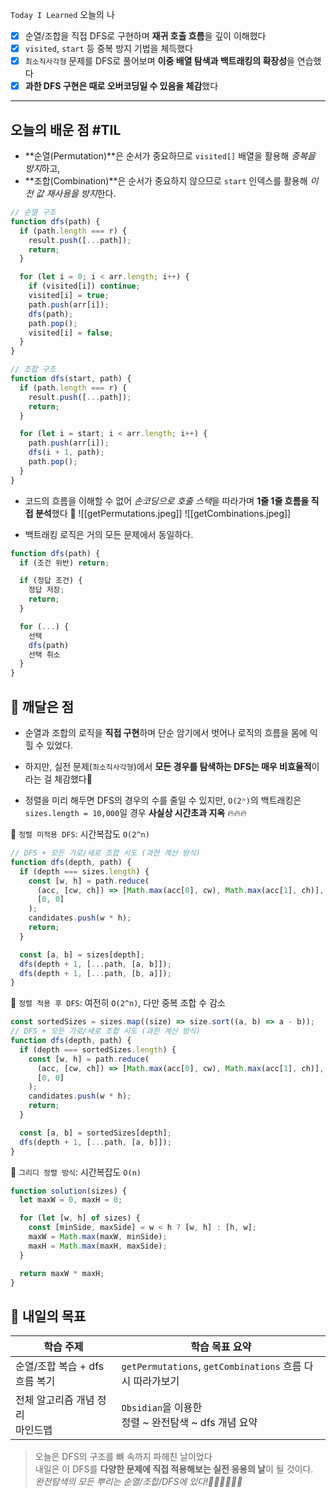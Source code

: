 `Today I Learned` 오늘의 나

- [x] 순열/조합을 직접 DFS로 구현하며 **재귀 호출 흐름**을 깊이 이해했다
- [x] `visited`, `start` 등 중복 방지 기법을 체득했다
- [x] `최소직사각형` 문제를 DFS로 풀어보며 **이중 배열 탐색과 백트래킹의 확장성**을 연습했다
- [x] **과한 DFS 구현은 때로 오버코딩일 수 있음을 체감**했다

---

## 오늘의 배운 점 #TIL

- **순열(Permutation)**은 순서가 중요하므로 `visited[]` 배열을 활용해 *중복을 방지*하고,
- **조합(Combination)**은 순서가 중요하지 않으므로 `start` 인덱스를 활용해 *이전 값 재사용을 방지*한다.
```javascript
// 순열 구조
function dfs(path) {
  if (path.length === r) {
    result.push([...path]);
    return;
  }

  for (let i = 0; i < arr.length; i++) {
    if (visited[i]) continue;
    visited[i] = true;
    path.push(arr[i]);
    dfs(path);
    path.pop();
    visited[i] = false;
  }
}
```

```javascript
// 조합 구조
function dfs(start, path) {
  if (path.length === r) {
    result.push([...path]);
    return;
  }

  for (let i = start; i < arr.length; i++) {
    path.push(arr[i]);
    dfs(i + 1, path);
    path.pop();
  }
}
```
- 코드의 흐름을 이해할 수 없어 *손코딩으로 호출 스택*을 따라가며 **1줄 1줄 흐름을 직접 분석**했다 🤯
![[getPermutations.jpeg]]
![[getCombinations.jpeg]]

    
- 백트래킹 로직은 거의 모든 문제에서 동일하다.
```javascript
function dfs(path) {
  if (조건 위반) return;

  if (정답 조건) {
    정답 저장;
    return;
  }

  for (...) {
    선택
    dfs(path)
    선택 취소
  }
}
```
## 🧘 깨달은 점

- 순열과 조합의 로직을 **직접 구현**하며 단순 암기에서 벗어나 로직의 흐름을 몸에 익힐 수 있었다.
- 하지만, 실전 문제(`최소직사각형`)에서 **모든 경우를 탐색하는 DFS는 매우 비효율적**이라는 걸 체감했다👀

- 정렬을 미리 해두면 DFS의 경우의 수를 줄일 수 있지만, `O(2ⁿ)`의 백트래킹은 `sizes.length = 10,000`일 경우 **사실상 시간초과 지옥** 🔥🔥🔥
    
📌 `정렬 미적용 DFS`: 시간복잡도 `O(2^n)`  

```javascript
// DFS + 모든 가로/세로 조합 시도 (과한 계산 방식)
function dfs(depth, path) {
  if (depth === sizes.length) {
    const [w, h] = path.reduce(
      (acc, [cw, ch]) => [Math.max(acc[0], cw), Math.max(acc[1], ch)],
      [0, 0]
    );
    candidates.push(w * h);
    return;
  }

  const [a, b] = sizes[depth];
  dfs(depth + 1, [...path, [a, b]]);
  dfs(depth + 1, [...path, [b, a]]);
}
```

📌 `정렬 적용 후 DFS`: 여전히 `O(2^n)`, 다만 중복 조합 수 감소  

```javascript
const sortedSizes = sizes.map((size) => size.sort((a, b) => a - b));
// DFS + 모든 가로/세로 조합 시도 (과한 계산 방식)
function dfs(depth, path) {
  if (depth === sortedSizes.length) {
    const [w, h] = path.reduce(
      (acc, [cw, ch]) => [Math.max(acc[0], cw), Math.max(acc[1], ch)],
      [0, 0]
    );
    candidates.push(w * h);
    return;
  }

  const [a, b] = sortedSizes[depth];
  dfs(depth + 1, [...path, [a, b]]);
}
```

📌 `그리디 정렬 방식`: 시간복잡도 `O(n)`

```javascript
function solution(sizes) {
  let maxW = 0, maxH = 0;

  for (let [w, h] of sizes) {
    const [minSide, maxSide] = w < h ? [w, h] : [h, w];
    maxW = Math.max(maxW, minSide);
    maxH = Math.max(maxH, maxSide);
  }

  return maxW * maxH;
}
```

## 🎯 내일의 목표

| 학습 주제                 | 학습 목표 요약                                         |
| --------------------- | ------------------------------------------------ |
| 순열/조합 복습 + dfs 흐름 복기  | `getPermutations`, `getCombinations` 흐름 다시 따라가보기 |
| 전체 알고리즘 개념 정리<br>마인드맵 | `Obsidian`을 이용한 <br>정렬 ~ 완전탐색 ~ dfs 개념 요약        |

> 오늘은 DFS의 구조를 뼈 속까지 파헤친 날이었다  
> 내일은 이 DFS를 **다양한 문제에 직접 적용해보는 실전 응용의 날**이 될 것이다.  
> *완전탐색의 모든 뿌리는 순열/조합/DFS에 있다!👊🏻👊🏻👊🏻*
